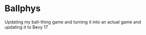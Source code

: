 # Ballphys

Updating my ball-thing game and turning it into an actual game and updating it to Bevy 17
